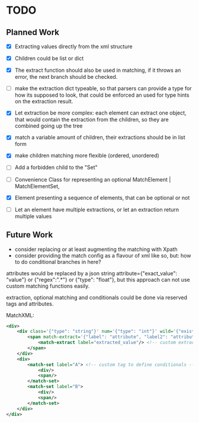 # TODO

## Planned Work

- [x] Extracting values directly from the xml structure
- [x] Children could be list or dict
- [x] The extract function should also be used in matching, if it throws an error, the next branch should be checked.
- [ ] make the extraction dict typeable, so that parsers can provide a type for how its supposed to look, that could be enforced an used for type hints on the extraction result.
- [x] Let extraction be more complex: each element can extract one object, that would contain the extraction from the children, so they are combined going up the tree
- [x] match a variable amount of children, their extractions should be in list form
- [x] make children matching more flexible (ordered, unordered)
- [ ] Add a forbidden child to the "Set"
- [ ] Convenience Class for representing an optional MatchElement | MatchElementSet, 
- [x] Element presenting a sequence of elements, that can be optional or not
- [ ] Let an element have multiple extractions, or let an extraction return multiple values


## Future Work

- consider replacing or at least augmenting the matching with Xpath
- consider providing the match config as a flavour of xml like so, but: how to do conditional branches in here?

attributes would be replaced by a json string
attribute={"exact_value": "value"} or {"regex":".*"} or {"type": "float"}, but this approach can not use custom
matching functions easily.

extraction, optional matching and conditionals could be done via reserved tags and attributes.

MatchXML:
```xml
<div>
    <div class='{"type": "string"}' num='{"type": "int"}' wild='{"exists": true}'>
        <span match-extract='{"label": "attribute", "label2": "attribute2"}'>
            <match-extract label="extracted_value"/> <!-- custom extract tag -->
        </span>
    </div>
    <div>
        <match-set label="A"> <!-- custom tag to define conditionals -->
            <div/>
            <span/>
        </match-set>
        <match-set label="B">
            <div/>
            <span/>
        </match-set>
    </div>
</div>
```
